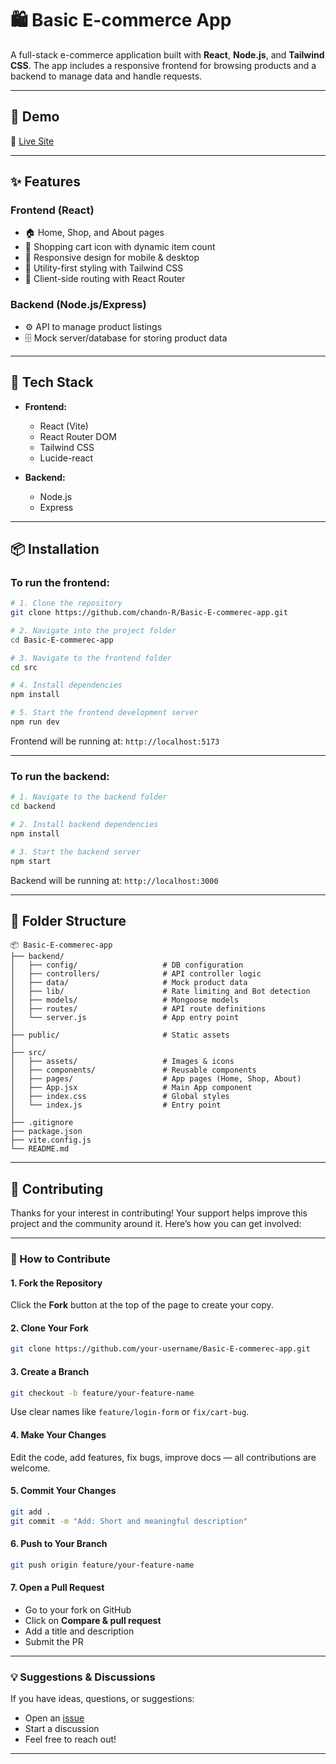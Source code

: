 # 🛍️ Basic E-commerce App

A full-stack e-commerce application built with **React**, **Node.js**, and **Tailwind CSS**. The app includes a responsive frontend for browsing products and a backend to manage data and handle requests.

---

## 🚀 Demo

🔗 [Live Site](https://mystore-0hit.onrender.com/)

---

## ✨ Features

### Frontend (React)
- 🏠 Home, Shop, and About pages
- 🛒 Shopping cart icon with dynamic item count
- 📱 Responsive design for mobile & desktop
- 🎨 Utility-first styling with Tailwind CSS
- 🔁 Client-side routing with React Router

### Backend (Node.js/Express)
- ⚙️ API to manage product listings
- 🗄️ Mock server/database for storing product data

---

## 🧰 Tech Stack

- **Frontend:**
  - React (Vite)
  - React Router DOM
  - Tailwind CSS
  - Lucide-react

- **Backend:**
  - Node.js
  - Express

---

## 📦 Installation

### To run the **frontend**:

```bash
# 1. Clone the repository
git clone https://github.com/chandn-R/Basic-E-commerec-app.git

# 2. Navigate into the project folder
cd Basic-E-commerec-app

# 3. Navigate to the frontend folder
cd src

# 4. Install dependencies
npm install

# 5. Start the frontend development server
npm run dev
```

Frontend will be running at: `http://localhost:5173`

---

### To run the **backend**:

```bash
# 1. Navigate to the backend folder
cd backend

# 2. Install backend dependencies
npm install

# 3. Start the backend server
npm start
```

Backend will be running at: `http://localhost:3000`

---

## 📁 Folder Structure

```
📦 Basic-E-commerec-app
├── backend/
│   ├── config/                   # DB configuration
│   ├── controllers/              # API controller logic
│   ├── data/                     # Mock product data
│   ├── lib/                      # Rate limiting and Bot detection
│   ├── models/                   # Mongoose models
│   ├── routes/                   # API route definitions
│   └── server.js                 # App entry point
│
├── public/                       # Static assets
│
├── src/
│   ├── assets/                   # Images & icons
│   ├── components/               # Reusable components
│   ├── pages/                    # App pages (Home, Shop, About)
│   ├── App.jsx                   # Main App component
│   ├── index.css                 # Global styles
│   └── index.js                  # Entry point
│
├── .gitignore
├── package.json
├── vite.config.js
└── README.md
```

---

## 🤝 Contributing

Thanks for your interest in contributing! Your support helps improve this project and the community around it. Here’s how you can get involved:

---

### 📌 How to Contribute

#### 1. Fork the Repository

Click the **Fork** button at the top of the page to create your copy.

#### 2. Clone Your Fork

```bash
git clone https://github.com/your-username/Basic-E-commerec-app.git
```

#### 3. Create a Branch

```bash
git checkout -b feature/your-feature-name
```

Use clear names like `feature/login-form` or `fix/cart-bug`.

#### 4. Make Your Changes

Edit the code, add features, fix bugs, improve docs — all contributions are welcome.

#### 5. Commit Your Changes

```bash
git add .
git commit -m "Add: Short and meaningful description"
```

#### 6. Push to Your Branch

```bash
git push origin feature/your-feature-name
```

#### 7. Open a Pull Request

- Go to your fork on GitHub
- Click on **Compare & pull request**
- Add a title and description
- Submit the PR

---

### 💡 Suggestions & Discussions

If you have ideas, questions, or suggestions:

- Open an [issue](https://github.com/chandn-R/Basic-E-commerec-app/issues)
- Start a discussion
- Feel free to reach out!
---
